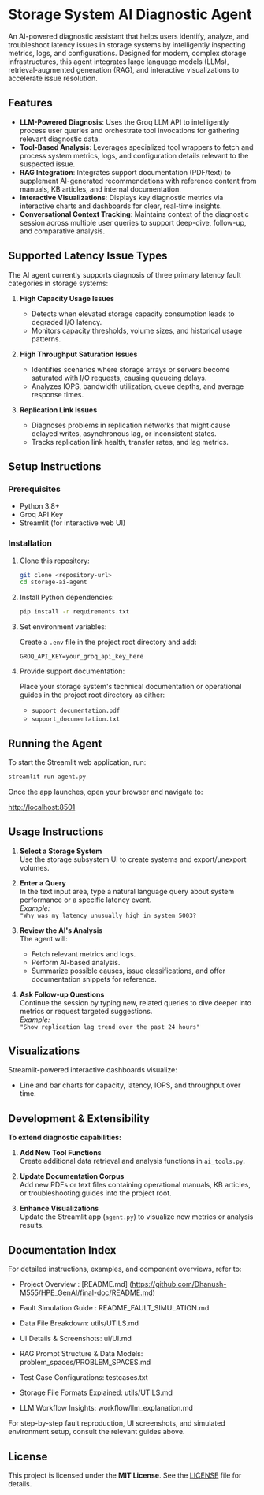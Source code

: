 # Storage System AI Diagnostic Agent

An AI-powered diagnostic assistant that helps users identify, analyze, and troubleshoot latency issues in storage systems by intelligently inspecting metrics, logs, and configurations. Designed for modern, complex storage infrastructures, this agent integrates large language models (LLMs), retrieval-augmented generation (RAG), and interactive visualizations to accelerate issue resolution.

## Features

- **LLM-Powered Diagnosis**: Uses the Groq LLM API to intelligently process user queries and orchestrate tool invocations for gathering relevant diagnostic data.
- **Tool-Based Analysis**: Leverages specialized tool wrappers to fetch and process system metrics, logs, and configuration details relevant to the suspected issue.
- **RAG Integration**: Integrates support documentation (PDF/text) to supplement AI-generated recommendations with reference content from manuals, KB articles, and internal documentation.
- **Interactive Visualizations**: Displays key diagnostic metrics via interactive charts and dashboards for clear, real-time insights.
- **Conversational Context Tracking**: Maintains context of the diagnostic session across multiple user queries to support deep-dive, follow-up, and comparative analysis.

## Supported Latency Issue Types

The AI agent currently supports diagnosis of three primary latency fault categories in storage systems:

1. **High Capacity Usage Issues**
   - Detects when elevated storage capacity consumption leads to degraded I/O latency.
   - Monitors capacity thresholds, volume sizes, and historical usage patterns.

2. **High Throughput Saturation Issues**
   - Identifies scenarios where storage arrays or servers become saturated with I/O requests, causing queueing delays.
   - Analyzes IOPS, bandwidth utilization, queue depths, and average response times.

3. **Replication Link Issues**
   - Diagnoses problems in replication networks that might cause delayed writes, asynchronous lag, or inconsistent states.
   - Tracks replication link health, transfer rates, and lag metrics.

## Setup Instructions

### Prerequisites

- Python 3.8+
- Groq API Key 
- Streamlit (for interactive web UI)

### Installation

1. Clone this repository:

   ```bash
   git clone <repository-url>
   cd storage-ai-agent
   ```

2. Install Python dependencies:

   ```bash
   pip install -r requirements.txt
   ```

3. Set environment variables:

   Create a `.env` file in the project root directory and add:

   ```env
   GROQ_API_KEY=your_groq_api_key_here
   ```

4. Provide support documentation:

   Place your storage system's technical documentation or operational guides in the project root directory as either:

   - `support_documentation.pdf`
   - `support_documentation.txt`

## Running the Agent

To start the Streamlit web application, run:

```bash
streamlit run agent.py
```

Once the app launches, open your browser and navigate to:

[http://localhost:8501](http://localhost:8501)

## Usage Instructions

1. **Select a Storage System**  
   Use the storage subsystem UI to create systems and export/unexport volumes.

2. **Enter a Query**  
   In the text input area, type a natural language query about system performance or a specific latency event.  
   _Example:_  
   `"Why was my latency unusually high in system 5003?`

3. **Review the AI's Analysis**  
   The agent will:
   - Fetch relevant metrics and logs.
   - Perform AI-based analysis.
   - Summarize possible causes, issue classifications, and offer documentation snippets for reference.

5. **Ask Follow-up Questions**  
   Continue the session by typing new, related queries to dive deeper into metrics or request targeted suggestions.  
   _Example:_  
   `"Show replication lag trend over the past 24 hours"`

## Visualizations

Streamlit-powered interactive dashboards visualize:

- Line and bar charts for capacity, latency, IOPS, and throughput over time.

## Development & Extensibility

**To extend diagnostic capabilities:**

1. **Add New Tool Functions**  
   Create additional data retrieval and analysis functions in `ai_tools.py`.

2. **Update Documentation Corpus**  
   Add new PDFs or text files containing operational manuals, KB articles, or troubleshooting guides into the project root.

3. **Enhance Visualizations**  
   Update the Streamlit app (`agent.py`) to visualize new metrics or analysis results.

## Documentation Index

For detailed instructions, examples, and component overviews, refer to:

- Project Overview : [README.md] (https://github.com/Dhanush-M555/HPE_GenAI/final-doc/README.md)

- Fault Simulation Guide : README_FAULT_SIMULATION.md

- Data File Breakdown: utils/UTILS.md

- UI Details & Screenshots: ui/UI.md

- RAG Prompt Structure & Data Models: problem_spaces/PROBLEM_SPACES.md

- Test Case Configurations: testcases.txt

- Storage File Formats Explained: utils/UTILS.md

- LLM Workflow Insights: workflow/llm_explanation.md

For step-by-step fault reproduction, UI screenshots, and simulated environment setup, consult the relevant guides above.

## License

This project is licensed under the **MIT License**. See the [LICENSE](LICENSE) file for details.
